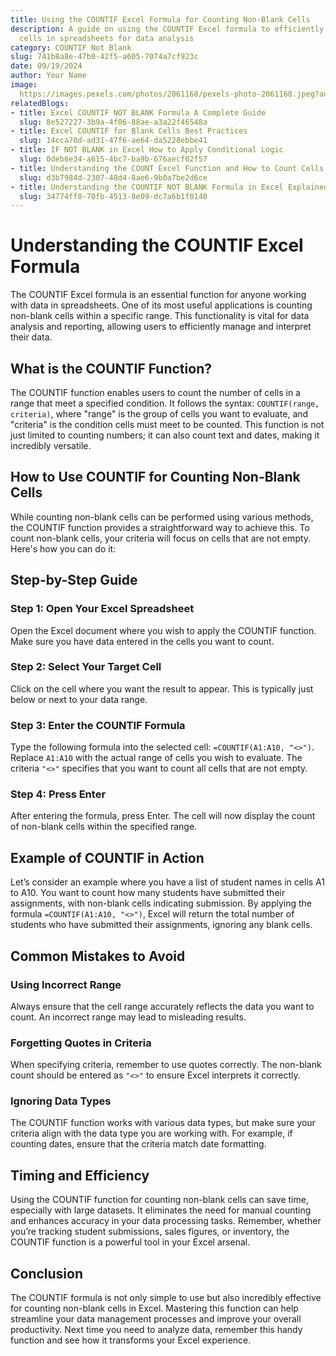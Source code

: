 ```yaml
---
title: Using the COUNTIF Excel Formula for Counting Non-Blank Cells
description: A guide on using the COUNTIF Excel formula to efficiently count non-blank
  cells in spreadsheets for data analysis
category: COUNTIF Not Blank
slug: 741b8a8e-47b0-42f5-a605-7074a7cf923c
date: 09/19/2024
author: Your Name
image: 
  https://images.pexels.com/photos/2061168/pexels-photo-2061168.jpeg?auto=compress&cs=tinysrgb&w=600
relatedBlogs:
- title: Excel COUNTIF NOT BLANK Formula A Complete Guide
  slug: 8e527227-3b9a-4f06-88ae-a3a22f46548a
- title: Excel COUNTIF for Blank Cells Best Practices
  slug: 14cca70d-ad31-47f6-ae64-da5228ebbe41
- title: IF NOT BLANK in Excel How to Apply Conditional Logic
  slug: 0deb6e34-a615-4bc7-ba9b-676aecf02f57
- title: Understanding the COUNT Excel Function and How to Count Cells in a Range
  slug: d3b7984d-2307-48d4-8ae6-9b0a7be2d6ce
- title: Understanding the COUNTIF NOT BLANK Formula in Excel Explained for Beginners
  slug: 34774ff8-70fb-4513-8e09-dc7a6b1f0140
---
```


# Understanding the COUNTIF Excel Formula

The COUNTIF Excel formula is an essential function for anyone working with data in spreadsheets. One of its most useful applications is counting non-blank cells within a specific range. This functionality is vital for data analysis and reporting, allowing users to efficiently manage and interpret their data.

## What is the COUNTIF Function?

The COUNTIF function enables users to count the number of cells in a range that meet a specified condition. It follows the syntax: `COUNTIF(range, criteria)`, where "range" is the group of cells you want to evaluate, and "criteria" is the condition cells must meet to be counted. This function is not just limited to counting numbers; it can also count text and dates, making it incredibly versatile.

## How to Use COUNTIF for Counting Non-Blank Cells

While counting non-blank cells can be performed using various methods, the COUNTIF function provides a straightforward way to achieve this. To count non-blank cells, your criteria will focus on cells that are not empty. Here's how you can do it:

## Step-by-Step Guide

### Step 1: Open Your Excel Spreadsheet
Open the Excel document where you wish to apply the COUNTIF function. Make sure you have data entered in the cells you want to count.

### Step 2: Select Your Target Cell
Click on the cell where you want the result to appear. This is typically just below or next to your data range.

### Step 3: Enter the COUNTIF Formula
Type the following formula into the selected cell: `=COUNTIF(A1:A10, "<>")`. Replace `A1:A10` with the actual range of cells you wish to evaluate. The criteria `"<>"` specifies that you want to count all cells that are not empty.

### Step 4: Press Enter
After entering the formula, press Enter. The cell will now display the count of non-blank cells within the specified range.

## Example of COUNTIF in Action

Let’s consider an example where you have a list of student names in cells A1 to A10. You want to count how many students have submitted their assignments, with non-blank cells indicating submission. By applying the formula `=COUNTIF(A1:A10, "<>")`, Excel will return the total number of students who have submitted their assignments, ignoring any blank cells.

## Common Mistakes to Avoid

### Using Incorrect Range
Always ensure that the cell range accurately reflects the data you want to count. An incorrect range may lead to misleading results.

### Forgetting Quotes in Criteria
When specifying criteria, remember to use quotes correctly. The non-blank count should be entered as `"<>"` to ensure Excel interprets it correctly.

### Ignoring Data Types
The COUNTIF function works with various data types, but make sure your criteria align with the data type you are working with. For example, if counting dates, ensure that the criteria match date formatting.

## Timing and Efficiency

Using the COUNTIF function for counting non-blank cells can save time, especially with large datasets. It eliminates the need for manual counting and enhances accuracy in your data processing tasks. Remember, whether you’re tracking student submissions, sales figures, or inventory, the COUNTIF function is a powerful tool in your Excel arsenal.

## Conclusion

The COUNTIF formula is not only simple to use but also incredibly effective for counting non-blank cells in Excel. Mastering this function can help streamline your data management processes and improve your overall productivity. Next time you need to analyze data, remember this handy function and see how it transforms your Excel experience.
